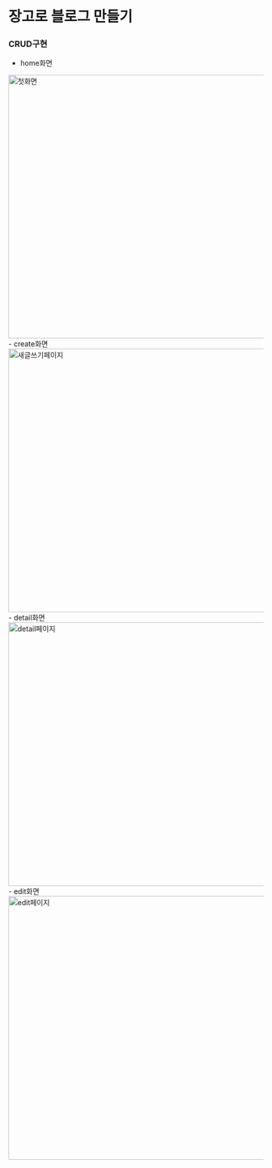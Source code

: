 # 장고로 블로그 만들기 
### CRUD구현
- home화면
<img width="520" alt="첫화면" src="https://user-images.githubusercontent.com/49816869/123829689-a0dcf600-d93d-11eb-9632-aaf40fe1a37e.png">
- create화면
<img width="520" alt="새글쓰기페이지" src="https://user-images.githubusercontent.com/49816869/123830407-37111c00-d93e-11eb-8e1f-134dfb2e182c.png">
- detail화면
<img width="520" alt="detail페이지" src="https://user-images.githubusercontent.com/49816869/123830335-282a6980-d93e-11eb-93f7-894bf1a4ccfa.png">
- edit화면
<img width="520" alt="edit페이지" src="https://user-images.githubusercontent.com/49816869/123830328-26f93c80-d93e-11eb-804b-820783186e73.png">



